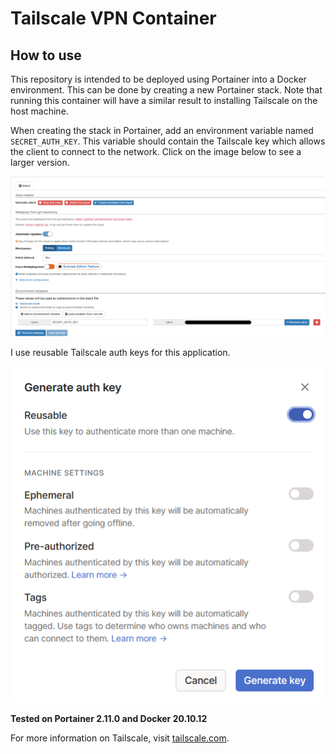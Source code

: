# Tailscale VPN Container

## How to use
This repository is intended to be deployed using Portainer into a Docker environment. This can be done by creating a new Portainer stack. Note that running this container will have a similar result to installing Tailscale on the host machine.

When creating the stack in Portainer, add an environment variable named `SECRET_AUTH_KEY`. This variable should contain the Tailscale key which allows the client to connect to the network. Click on the image below to see a larger version.

![](img/screenshot1.png)

I use reusable Tailscale auth keys for this application.

![](img/screenshot2.png)

**Tested on Portainer 2.11.0 and Docker 20.10.12**

For more information on Tailscale, visit [tailscale.com](https://tailscale.com/).

